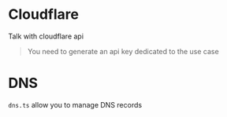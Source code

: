# Cloudflare
Talk with cloudflare api

> You need to generate an api key dedicated to the use case

# DNS
`dns.ts` allow you to manage DNS records
